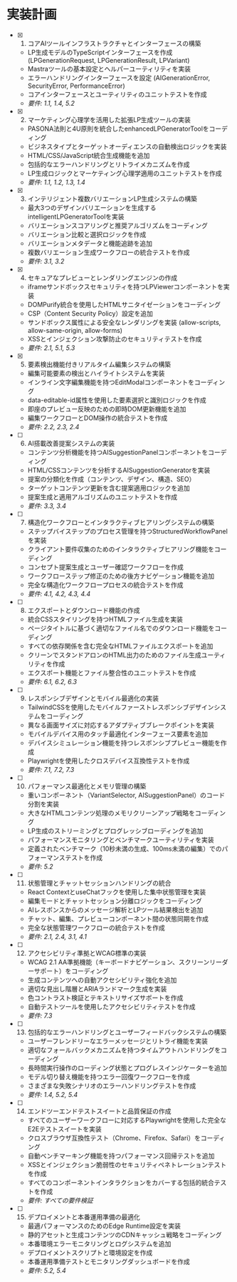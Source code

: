 # 実装計画

- [x] 1. コアAIツールインフラストラクチャとインターフェースの構築
  - LP生成モデルのTypeScriptインターフェースを作成 (LPGenerationRequest, LPGenerationResult, LPVariant)
  - Mastraツールの基本設定とヘルパーユーティリティを実装
  - エラーハンドリングインターフェースを設定 (AIGenerationError, SecurityError, PerformanceError)
  - コアインターフェースとユーティリティのユニットテストを作成
  - _要件: 1.1, 1.4, 5.2_

- [x] 2. マーケティング心理学を活用した拡張LP生成ツールの実装
  - PASONA法則と4U原則を統合したenhancedLPGeneratorToolをコーディング
  - ビジネスタイプとターゲットオーディエンスの自動検出ロジックを実装
  - HTML/CSS/JavaScript統合生成機能を追加
  - 包括的なエラーハンドリングとリトライメカニズムを作成
  - LP生成ロジックとマーケティング心理学適用のユニットテストを作成
  - _要件: 1.1, 1.2, 1.3, 1.4_

- [x] 3. インテリジェント複数バリエーションLP生成システムの構築
  - 最大3つのデザインバリエーションを生成するintelligentLPGeneratorToolを実装
  - バリエーションスコアリングと推奨アルゴリズムをコーディング
  - バリエーション比較と選択ロジックを作成
  - バリエーションメタデータと機能追跡を追加
  - 複数バリエーション生成ワークフローの統合テストを作成
  - _要件: 3.1, 3.2_

- [x] 4. セキュアなプレビューとレンダリングエンジンの作成
  - iframeサンドボックスセキュリティを持つLPViewerコンポーネントを実装
  - DOMPurify統合を使用したHTMLサニタイゼーションをコーディング
  - CSP（Content Security Policy）設定を追加
  - サンドボックス属性による安全なレンダリングを実装 (allow-scripts, allow-same-origin, allow-forms)
  - XSSとインジェクション攻撃防止のセキュリティテストを作成
  - _要件: 2.1, 5.1, 5.3_

- [x] 5. 要素検出機能付きリアルタイム編集システムの構築
  - 編集可能要素の検出とハイライトシステムを実装
  - インライン文字編集機能を持つEditModalコンポーネントをコーディング
  - data-editable-id属性を使用した要素選択と識別ロジックを作成
  - 即座のプレビュー反映のための即時DOM更新機能を追加
  - 編集ワークフローとDOM操作の統合テストを作成
  - _要件: 2.2, 2.3, 2.4_

- [ ] 6. AI搭載改善提案システムの実装
  - コンテンツ分析機能を持つAISuggestionPanelコンポーネントをコーディング
  - HTML/CSSコンテンツを分析するAISuggestionGeneratorを実装
  - 提案の分類化を作成（コンテンツ、デザイン、構造、SEO）
  - ターゲットコンテンツ更新を含む提案適用ロジックを追加
  - 提案生成と適用アルゴリズムのユニットテストを作成
  - _要件: 3.3, 3.4_

- [ ] 7. 構造化ワークフローとインタラクティブヒアリングシステムの構築
  - ステップバイステップのプロセス管理を持つStructuredWorkflowPanelを実装
  - クライアント要件収集のためのインタラクティブヒアリング機能をコーディング
  - コンセプト提案生成とユーザー確認ワークフローを作成
  - ワークフローステップ修正のための後方ナビゲーション機能を追加
  - 完全な構造化ワークフロープロセスの統合テストを作成
  - _要件: 4.1, 4.2, 4.3, 4.4_

- [ ] 8. エクスポートとダウンロード機能の作成
  - 統合CSSスタイリングを持つHTMLファイル生成を実装
  - ページタイトルに基づく適切なファイル名でのダウンロード機能をコーディング
  - すべての依存関係を含む完全なHTMLファイルエクスポートを追加
  - クリーンでスタンドアロンのHTML出力のためのファイル生成ユーティリティを作成
  - エクスポート機能とファイル整合性のユニットテストを作成
  - _要件: 6.1, 6.2, 6.3_

- [ ] 9. レスポンシブデザインとモバイル最適化の実装
  - TailwindCSSを使用したモバイルファーストレスポンシブデザインシステムをコーディング
  - 異なる画面サイズに対応するアダプティブブレークポイントを実装
  - モバイルデバイス用のタッチ最適化インターフェース要素を追加
  - デバイスシミュレーション機能を持つレスポンシブプレビュー機能を作成
  - Playwrightを使用したクロスデバイス互換性テストを作成
  - _要件: 7.1, 7.2, 7.3_

- [ ] 10. パフォーマンス最適化とメモリ管理の構築
  - 重いコンポーネント（VariantSelector, AISuggestionPanel）のコード分割を実装
  - 大きなHTMLコンテンツ処理のメモリクリーンアップ戦略をコーディング
  - LP生成のストリーミングとプログレッシブローディングを追加
  - パフォーマンスモニタリングとベンチマークユーティリティを実装
  - 定義されたベンチマーク（10秒未満の生成、100ms未満の編集）でのパフォーマンステストを作成
  - _要件: 5.2_

- [ ] 11. 状態管理とチャットセッションハンドリングの統合
  - React ContextとuseChatフックを使用した集中状態管理を実装
  - 編集モードとチャットセッション分離ロジックをコーディング
  - AIレスポンスからのメッセージ解析とLPツール結果検出を追加
  - チャット、編集、プレビューコンポーネント間の状態同期を作成
  - 完全な状態管理ワークフローの統合テストを作成
  - _要件: 2.1, 2.4, 3.1, 4.1_

- [ ] 12. アクセシビリティ準拠とWCAG標準の実装
  - WCAG 2.1 AA準拠機能（キーボードナビゲーション、スクリーンリーダーサポート）をコーディング
  - 生成コンテンツへの自動アクセシビリティ強化を追加
  - 適切な見出し階層とARIAランドマーク生成を実装
  - 色コントラスト検証とテキストリサイズサポートを作成
  - 自動テストツールを使用したアクセシビリティテストを作成
  - _要件: 7.3_

- [ ] 13. 包括的なエラーハンドリングとユーザーフィードバックシステムの構築
  - ユーザーフレンドリーなエラーメッセージとリトライ機能を実装
  - 適切なフォールバックメカニズムを持つタイムアウトハンドリングをコーディング
  - 長時間実行操作のローディング状態とプログレスインジケーターを追加
  - モデル切り替え機能を持つエラー回復ワークフローを作成
  - さまざまな失敗シナリオのエラーハンドリングテストを作成
  - _要件: 1.4, 5.2, 5.4_

- [ ] 14. エンドツーエンドテストスイートと品質保証の作成
  - すべてのユーザーワークフローに対応するPlaywrightを使用した完全なE2Eテストスイートを実装
  - クロスブラウザ互換性テスト（Chrome、Firefox、Safari）をコーディング
  - 自動ベンチマーキング機能を持つパフォーマンス回帰テストを追加
  - XSSとインジェクション脆弱性のセキュリティペネトレーションテストを作成
  - すべてのコンポーネントインタラクションをカバーする包括的統合テストを作成
  - _要件: すべての要件検証_

- [ ] 15. デプロイメントと本番運用準備の最適化
  - 最適パフォーマンスのためのEdge Runtime設定を実装
  - 静的アセットと生成コンテンツのCDNキャッシュ戦略をコーディング
  - 本番環境エラーモニタリングとログシステムを追加
  - デプロイメントスクリプトと環境設定を作成
  - 本番運用準備テストとモニタリングダッシュボードを作成
  - _要件: 5.2, 5.4_